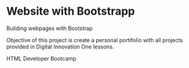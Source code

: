 # Website with Bootstrapp

Building webpages with Bootstrap

Objective of this project is create a personal portifolio with all projects provided in Digital Innovation One lessons.

HTML Developer Bootcamp
